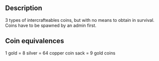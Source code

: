 ## Description

3 types of  intercrafteables coins, but with no means to obtain in survival.
Coins have to be spawned by an admin first.

## Coin equivalences

1 gold = 8 silver = 64 copper
coin sack = 9 gold coins
